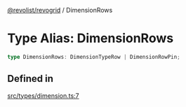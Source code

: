 [@revolist/revogrid](README.md) / DimensionRows

# Type Alias: DimensionRows

```ts
type DimensionRows: DimensionTypeRow | DimensionRowPin;
```

## Defined in

[src/types/dimension.ts:7](https://github.com/revolist/revogrid/blob/832a695f4c49c94511535fe3aac75fac9a36ad76/src/types/dimension.ts#L7)
